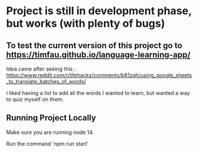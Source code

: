 # Project is still in development phase, but works (with plenty of bugs)

## To test the current version of this project go to https://timfau.github.io/language-learning-app/


Idea came after seeing this : https://www.reddit.com/r/lifehacks/comments/b81zqh/using_google_sheets_to_translate_batches_of_words/

I liked having a list to add all the words I wanted to learn, but wanted a way to quiz myself on them.

## Running Project Locally

Make sure you are running node 14.

Run the command 'npm run start'
